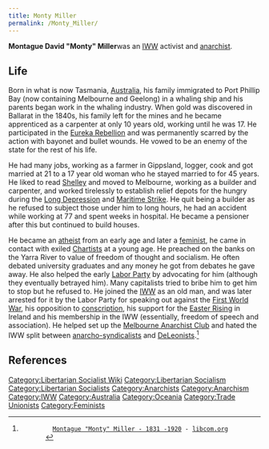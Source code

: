 ```yaml
---
title: Monty Miller
permalink: /Monty_Miller/
---
```


**Montague David "Monty" Miller**was an
[IWW](Industrial_Workers_of_the_World "wikilink") activist and
[anarchist](Anarchism "wikilink").

## Life

Born in what is now Tasmania, [Australia](Australia "wikilink"), his
family immigrated to Port Phillip Bay (now containing Melbourne and
Geelong) in a whaling ship and his parents began work in the whaling
industry. When gold was discovered in Ballarat in the 1840s, his family
left for the mines and he became apprenticed as a carpenter at only 10
years old, working until he was 17. He participated in the [Eureka
Rebellion](Eureka_Rebellion_(1854) "wikilink") and was permanently
scarred by the action with bayonet and bullet wounds. He vowed to be an
enemy of the state for the rest of his life.

He had many jobs, working as a farmer in Gippsland, logger, cook and got
married at 21 to a 17 year old woman who he stayed married to for 45
years. He liked to read [Shelley](Percy_Shelley "wikilink") and moved to
Melbourne, working as a builder and carpenter, and worked tirelessly to
establish relief depots for the hungry during the [Long
Depression](Long_Depression "wikilink") and [Maritime
Strike](Australian_Maritime_Strike_(1890) "wikilink"). He quit being a
builder as he refused to subject those under him to long hours, he had
an accident while working at 77 and spent weeks in hospital. He became a
pensioner after this but continued to build houses.

He became an [atheist](Atheism "wikilink") from an early age and later a
[feminist](Feminism "wikilink"), he came in contact with exiled
[Chartists](Chartism "wikilink") at a young age. He preached on the
banks on the Yarra River to value of freedom of thought and socialism.
He often debated university graduates and any money he got from debates
he gave away. He also helped the early [Labor
Party](Labor_Party_(Australia) "wikilink") by advocating for him
(although they eventually betrayed him). Many capitalists tried to bribe
him to get him to stop but he refused to. He joined the
[IWW](Industrial_Workers_of_the_World "wikilink") as an old man, and was
later arrested for it by the Labor Party for speaking out against the
[First World War](World_War_I "wikilink"), his opposition to
[conscription](conscription "wikilink"), his support for the [Easter
Rising](Easter_Rising_(1916) "wikilink") in Ireland and his membership
in the IWW (essentially, freedom of speech and association). He helped
set up the [Melbourne Anarchist
Club](Melbourne_Anarchist_Club "wikilink") and hated the IWW split
between [anarcho-syndicalists](Anarcho-Syndicalism "wikilink") and
[DeLeonists](DeLeonism "wikilink").[^1]

## References

<references />

[Category:Libertarian Socialist
Wiki](Category:Libertarian_Socialist_Wiki "wikilink")
[Category:Libertarian
Socialism](Category:Libertarian_Socialism "wikilink")
[Category:Libertarian
Socialists](Category:Libertarian_Socialists "wikilink")
[Category:Anarchists](Category:Anarchists "wikilink")
[Category:Anarchism](Category:Anarchism "wikilink")
[Category:IWW](Category:IWW "wikilink")
[Category:Australia](Category:Australia "wikilink")
[Category:Oceania](Category:Oceania "wikilink") [Category:Trade
Unionists](Category:Trade_Unionists "wikilink")
[Category:Feminists](Category:Feminists "wikilink")

[^1]: `         `[`Montague "Monty" Miller - 1831 -1920`](https://libcom.org/library/montague-monty-miller-1831-1920)` - `[`libcom.org`](libcom.org "wikilink")
    `       `